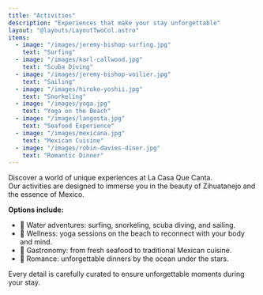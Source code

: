 ```yaml
---
title: "Activities"
description: "Experiences that make your stay unforgettable"
layout: "@layouts/LayoutTwoCol.astro"
items:
  - image: "/images/jeremy-bishop-surfing.jpg"
    text: "Surfing"
  - image: "/images/karl-callwood.jpg"
    text: "Scuba Diving"
  - image: "/images/jeremy-bishop-voilier.jpg"
    text: "Sailing"
  - image: "/images/hiroko-yoshii.jpg"
    text: "Snorkeling"
  - image: "/images/yoga.jpg"
    text: "Yoga on the Beach"
  - image: "/images/langosta.jpg"
    text: "Seafood Experience"
  - image: "/images/mexicana.jpg"
    text: "Mexican Cuisine"
  - image: "/images/robin-davies-diner.jpg"
    text: "Romantic Dinner"
---
```


Discover a world of unique experiences at La Casa Que Canta.  
Our activities are designed to immerse you in the beauty of Zihuatanejo and the essence of Mexico.  

**Options include:**
- 🌊 Water adventures: surfing, snorkeling, scuba diving, and sailing.  
- 🧘 Wellness: yoga sessions on the beach to reconnect with your body and mind.  
- 🍤 Gastronomy: from fresh seafood to traditional Mexican cuisine.  
- 🌅 Romance: unforgettable dinners by the ocean under the stars.  

Every detail is carefully curated to ensure unforgettable moments during your stay.

